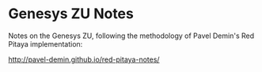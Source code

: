 # Genesys ZU Notes

Notes on the Genesys ZU, following the methodology of Pavel Demin's Red Pitaya implementation:

http://pavel-demin.github.io/red-pitaya-notes/
